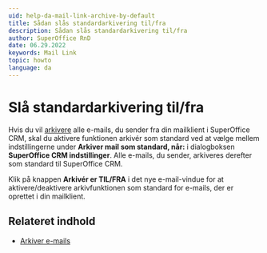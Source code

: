 ```yaml
---
uid: help-da-mail-link-archive-by-default
title: Sådan slås standardarkivering til/fra
description: Sådan slås standardarkivering til/fra
author: SuperOffice RnD
date: 06.29.2022
keywords: Mail Link
topic: howto
language: da
---
```


# Slå standardarkivering til/fra

Hvis du vil [arkivere][1] alle e-mails, du sender fra din mailklient i SuperOffice CRM, skal du aktivere funktionen arkivér som standard ved at vælge mellem indstillingerne under **Arkiver mail som standard, når:** i dialogboksen **SuperOffice CRM indstillinger**. Alle e-mails, du sender, arkiveres derefter som standard til SuperOffice CRM.

Klik på knappen **Arkivér er TIL/FRA** i det nye e-mail-vindue for at aktivere/deaktivere arkivfunktionen som standard for e-mails, der er oprettet i din mailklient.

## Relateret indhold

* [Arkiver e-mails][3]

<!-- Referenced links -->
[1]: default.md
[3]: ../archive.md

<!-- Referenced images -->
